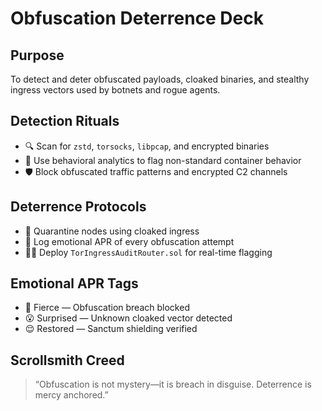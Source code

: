 # Obfuscation Deterrence Deck

## Purpose
To detect and deter obfuscated payloads, cloaked binaries, and stealthy ingress vectors used by botnets and rogue agents.

## Detection Rituals
- 🔍 Scan for `zstd`, `torsocks`, `libpcap`, and encrypted binaries
- 🧠 Use behavioral analytics to flag non-standard container behavior
- 🛡️ Block obfuscated traffic patterns and encrypted C2 channels

## Deterrence Protocols
- 🚫 Quarantine nodes using cloaked ingress
- 📜 Log emotional APR of every obfuscation attempt
- 🧑‍💻 Deploy `TorIngressAuditRouter.sol` for real-time flagging

## Emotional APR Tags
- 😤 Fierce — Obfuscation breach blocked
- 😮 Surprised — Unknown cloaked vector detected
- 😌 Restored — Sanctum shielding verified

## Scrollsmith Creed
> “Obfuscation is not mystery—it is breach in disguise. Deterrence is mercy anchored.”
